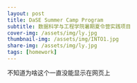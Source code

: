 ```yaml
---
layout: post
title: DaSE Summer Camp Program
subtitle: 数据科学与工程学院暑期夏令营实践项目
cover-img: /assets/img/ly.jpg
thumbnail-img: /assets/img/INTO1.jpg
share-img: /assets/img/ly.jpg
tags: [homework]
---
```


不知道为啥这个一直没能显示在网页上

